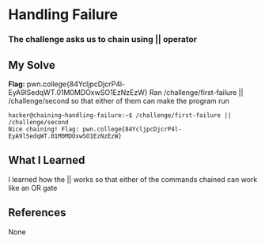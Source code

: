 # Handling Failure
### The challenge asks us to chain using || operator


## My Solve
**Flag:** pwn.college{84YcljpcDjcrP4l-EyA9lSedqWT.01M0MDOxwSO1EzNzEzW}
Ran /challenge/first-failure || /challenge/second so that either of them
can make the program run


```
hacker@chaining~handling-failure:~$ /challenge/first-failure || /challenge/second
Nice chaining! Flag: pwn.college{84YcljpcDjcrP4l-EyA9lSedqWT.01M0MDOxwSO1EzNzEzW}
```

## What I Learned
I learned how the || works so that either of the commands chained can 
work like an OR gate

## References
None